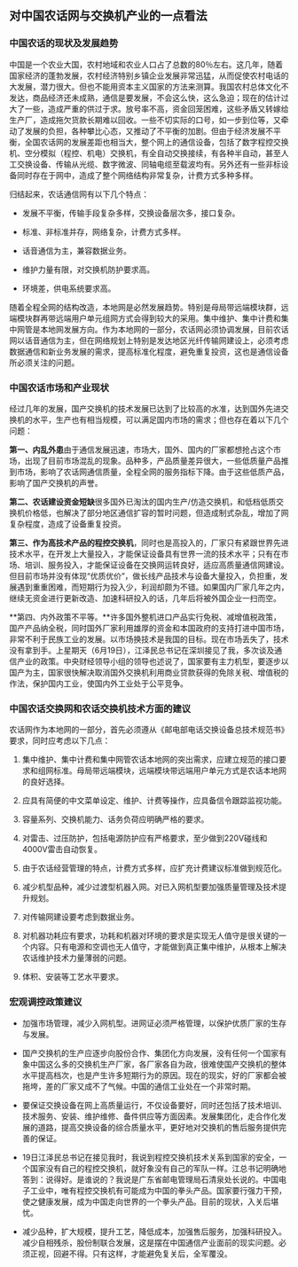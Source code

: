 ## 对中国农话网与交换机产业的一点看法

### 中国农话的现状及发展趋势

中国是一个农业大国，农村地域和农业人口占了总数的80％左右。这几年，随着国家经济的蓬勃发展，农村经济特别乡镇企业发展非常迅猛，从而促使农村电话的大发展，潜力很大。但也不能用资本主义国家的方法来测算。我国农村总体文化不发达，商品经济还未成熟，通信是要发展，不会这么快，这么急迫；现在的估计过大了一些，造成严重的供过于求。放号率不高，资金回笼困难，这些矛盾又转嫁给生产厂，造成拖欠货款长期难以回收。一些不切实际的口号，如一步到位等，又牵动了发展的负担，各种攀比心态，又推动了不平衡的加剧。但由于经济发展不平衡，全国农话网的发展差距也相当大，整个网上的通信设备，包括了数字程控交换机、空分模拟（程控、机电）交换机，有全自动交换接续，有各种半自动，甚至人工交换设备、传输从光缆、数字微波、同轴电缆至载波均有。另外还有一些非标设备同时存在于网中，造成了整个网络结构非常复杂，计费方式多种多样。

归结起来，农话通信网有以下几个特点：

- 发展不平衡，传输手段复杂多样，交换设备层次多，接口复杂。

- 标准、非标准并存，网络复杂，计费方式多样。

- 话音通信为主，兼容数据业务。

- 维护力量有限，对交换机防护要求高。

- 环境差，供电系统要求高。

随着全程全网的结构改造，本地网是必然发展趋势。特别是母局带远端模块群，远端模块群再带远端用户单元组网方式会得到较大的采用。集中维护、集中计费和集中网管是本地网发展方向。作为本地网的一部分，农话网必须协调发展，目前农话网以话音通信为主，但在网络规划上特别是发达地区光纤传输网建设上，必须考虑数据通信和新业务发展的需求，提高标准化程度，避免重复投资，这也是通信设备所必须关注的问题。

### 中国农话市场和产业现状

经过几年的发展，国产交换机的技术发展已达到了比较高的水准，达到国外先进交换机的水平，生产也有相当规模，可以满足国内市场的需求；但也存在着以下几个问题：

**第一、内乱外患**由于通信发展迅速，市场大，国外、国内的厂家都想抢占这个市场，出现了目前市场混乱的现象。品种多，产品质量差异很大，一些低质量产品推到市场，影响了农话网通信质量，全程全网的服务指标下降。由于这些低质产品，影响了国产交换机的声誉。

**第二、农话建设资金短缺**很多国外已淘汰的国内生产/仿造交换机，和低档低质交换机价格低，也解决了部分地区通信扩容的暂时问题，但造成制式杂乱，增加了网复杂程度，造成了设备重复投资。

**第三、作为高技术产品的程控交换机**，同时也是高投入的，厂家只有紧跟世界先进技术水平，在开发上大量投入，才能保证设备具有世界一流的技术水平；只有在市场、培训、服务投入，才能保证设备在交换网运转良好，适应高质量通信网建设。但目前市场并没有体现“优质优价”，做长线产品技术与设备大量投入，负担重，发展遇到重重困难，而短期行为投入少，利润却颇为不错。如果国内厂家几年之内，继续无资金进行更新改造、加速科研投入的话，几年后将被外国企业一扫而空。

**第四、内外政策不平等。**许多国外整机进口产品实行免税、减增值税政策，国产产品纳全税，同时国外厂家利用雄厚的资金和本国政府的支持打进中国市场，非常不利于民族工业的发展。以市场换技术是我国的目标。现在市场丢失了，技术没有拿到手。上星期天（6月19日），江泽民总书记在深圳接见了我，多次谈及通信产业的政策。中央财经领导小组的领导也述说了，国家要有主力机型，要逐步以国产为主，国家很快解决取消国外交换机利用商业贷款获得的免除关税、增值税的作法，保护国内工业，使国内外工业处于公平竞争。

### 中国农话交换网和农话交换机技术方面的建议

农话网作为本地网的一部分，首先必须遵从《邮电部电话交换设备总技术规范书》要求，同时应考虑以下几点：

1) 集中维护、集中计费和集中网管农话本地网的突出需求，应建立规范的接口要求和组网标准。母局带远端模块，远端模块带远端用户单元方式是农话本地网的良好选择。

2) 应具有简便的中文菜单设定、维护、计费等操作，应具备信令跟踪监视功能。

3) 容量系列、交换机能力、话务负荷应明确严格的要求。

4) 对雷击、过压防护，包括电源防护应有严格要求，至少做到220V碰线和4000V雷击自动恢复。

5) 由于农话经营管理的特点，计费方式多样，应扩充计费建议标准做到规范化。

6) 减少机型品种，减少过渡型机器入网。对已入网机型要加强质量管理及技术提升规划。

7) 对传输网建设要考虑到数据业务。

8) 对机器功耗应有要求，功耗和机器对环境的要求是实现无人值守是很关键的一个内容。只有电源和空调也无人值守，才能做到真正集中维护，从根本上解决农话维护技术力量薄弱的问题。

9) 体积、安装等工艺水平要求。

### 宏观调控政策建议

- 加强市场管理，减少入网机型。进网证必须严格管理，以保护优质厂家的生存与发展。

- 国产交换机的生产应逐步向股份合作、集团化方向发展，没有任何一个国家有象中国这么多的交换机生产厂家，各厂家各自为政，很难使国产交换机的整体水平提高档次，也是产生许多短期行为的原因。现在的现实，好的厂家都会被拖垮，差的厂家又成不了气候。中国的通信工业处在一个非常时期。

- 要保证交换设备在网上高质量运行，不仅设备要好，同时还包括了技术培训、技术服务、安装、维护维修、备件供应等方面因素。发展集团化，走合作化发展的道路，提高交换设备的综合质量水平，更好地对交换机的售后服务提供完善的保证。

- 19日江泽民总书记在接见我时，我说到程控交换机技术关系到国家的安全，一个国家没有自己的程控交换机，就好象没有自己的军队一样。江总书记明确地答到：说得好。是谁说的？我说是广东省邮电管理局石清泉处长说的。中国电子工业中，唯有程控交换机有可能成为中国的拳头产品。国家要行强力干预，使之健康发展，成为中国走向世界的一个拳头产品。目前的现状，入关后堪忧。

- 减少品种，扩大规模，提升工艺，降低成本，加强售后服务，加强科研投入。减少自相残杀，股份制联合发展，这是摆在中国通信产业面前的现实问题。必须正视，回避不得。只有这样，才能避免复关后，全军覆没。
